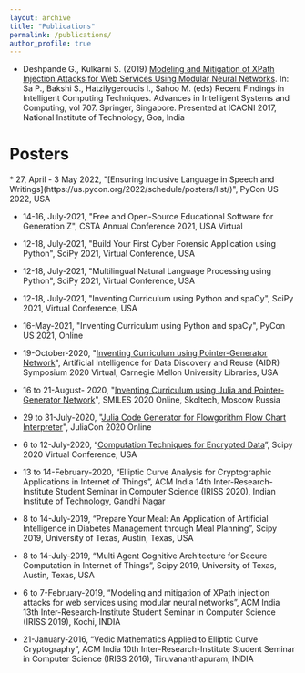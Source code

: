 ```yaml
---
layout: archive
title: "Publications"
permalink: /publications/
author_profile: true
---
```

* Deshpande G., Kulkarni S. (2019) [Modeling and Mitigation of XPath Injection Attacks for Web Services Using Modular Neural Networks](https://link.springer.com/chapter/10.1007/978-981-10-8639-7_31). In: Sa P., Bakshi S., Hatzilygeroudis I., Sahoo M. (eds) Recent Findings in Intelligent Computing Techniques. Advances in Intelligent Systems and Computing, vol 707. Springer, Singapore. Presented at ICACNI 2017, National Institute of Technology, Goa, India

<h1>Posters</h1>
* 27, April - 3 May 2022, "[Ensuring Inclusive Language in Speech and Writings](https://us.pycon.org/2022/schedule/posters/list/)", PyCon US 2022, USA

* 14-16, July-2021, "Free and Open-Source Educational Software for Generation Z", CSTA Annual Conference 2021, USA Virtual

* 12-18, July-2021, "Build Your First Cyber Forensic Application using Python", SciPy 2021, Virtual Conference, USA

* 12-18, July-2021, "Multilingual Natural Language Processing using Python", SciPy 2021, Virtual Conference, USA

* 12-18, July-2021, "Inventing Curriculum using Python and spaCy", SciPy 2021, Virtual Conference, USA

* 16-May-2021, "Inventing Curriculum using Python and spaCy", PyCon US 2021, Online

* 19-October-2020, "[Inventing Curriculum using Pointer-Generator Network](https://github.com/gcdeshpande/gcdeshpande.github.io/blob/master/slide/smiles_aidr_poster.pdf)", Artificial Intelligence for Data Discovery and Reuse (AIDR) Symposium 2020 Virtual, Carnegie Mellon University Libraries, USA

* 16 to 21-August- 2020, "[Inventing Curriculum using Julia and Pointer-Generator Network](https://github.com/gcdeshpande/gcdeshpande.github.io/blob/master/slide/smiles_aidr_poster.pdf)", SMILES 2020 Online, Skoltech, Moscow Russia

* 29 to 31-July-2020, "[Julia Code Generator for Flowgorithm Flow Chart Interpreter](https://github.com/gcdeshpande/gcdeshpande.github.io/blob/master/slide/Poster_GajendraDeshpande.pdf)", JuliaCon 2020 Online

* 6 to 12-July-2020, “[Computation Techniques for Encrypted Data](https://github.com/gcdeshpande/gcdeshpande.github.io/blob/master/SciPy2020.pdf)”, Scipy 2020 Virtual Conference, USA 

* 13 to 14-February-2020, “Elliptic Curve Analysis for Cryptographic Applications in Internet of Things”, ACM India 14th Inter-Research-Institute Student Seminar in Computer Science (IRISS 2020), Indian Institute of Technology, Gandhi Nagar

* 8 to 14-July-2019, “Prepare Your Meal: An Application of Artificial Intelligence in Diabetes Management through Meal Planning”, Scipy 2019, University of Texas, Austin, Texas, USA 

* 8 to 14-July-2019, “Multi Agent Cognitive Architecture for Secure Computation in Internet of Things”, Scipy 2019, University of Texas, Austin, Texas, USA 

* 6 to 7-February-2019, “Modeling and mitigation of XPath injection attacks for web services using modular neural networks”, ACM India 13th Inter-Research-Institute Student Seminar in Computer Science (IRISS 2019), Kochi, INDIA

* 21-January-2016, “Vedic Mathematics Applied to Elliptic Curve Cryptography”, ACM India 10th Inter-Research-Institute Student Seminar in Computer Science (IRISS 2016), Tiruvananthapuram, INDIA
